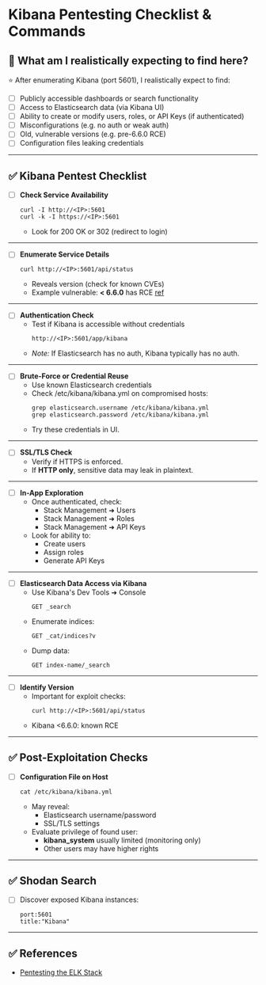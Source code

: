 # Kibana Pentesting Checklist & Commands

## 🎯 What am I realistically expecting to find here?

⭐ After enumerating Kibana (port 5601), I realistically expect to find:

- [ ] Publicly accessible dashboards or search functionality
- [ ] Access to Elasticsearch data (via Kibana UI)
- [ ] Ability to create or modify users, roles, or API Keys (if authenticated)
- [ ] Misconfigurations (e.g. no auth or weak auth)
- [ ] Old, vulnerable versions (e.g. pre-6.6.0 RCE)
- [ ] Configuration files leaking credentials

---

## ✅ Kibana Pentest Checklist

- [ ] **Check Service Availability**
    ```
    curl -I http://<IP>:5601
    curl -k -I https://<IP>:5601
    ```
    - Look for 200 OK or 302 (redirect to login)

---

- [ ] **Enumerate Service Details**
    ```
    curl http://<IP>:5601/api/status
    ```
    - Reveals version (check for known CVEs)
    - Example vulnerable: **< 6.6.0** has RCE [ref](https://insinuator.net/2021/01/pentesting-the-elk-stack/#ref2)

---

- [ ] **Authentication Check**
    - Test if Kibana is accessible without credentials
        ```
        http://<IP>:5601/app/kibana
        ```
    - *Note:* If Elasticsearch has no auth, Kibana typically has no auth.

---

- [ ] **Brute-Force or Credential Reuse**
    - Use known Elasticsearch credentials
    - Check /etc/kibana/kibana.yml on compromised hosts:
        ```
        grep elasticsearch.username /etc/kibana/kibana.yml
        grep elasticsearch.password /etc/kibana/kibana.yml
        ```
    - Try these credentials in UI.

---

- [ ] **SSL/TLS Check**
    - Verify if HTTPS is enforced.
    - If **HTTP only**, sensitive data may leak in plaintext.

---

- [ ] **In-App Exploration**
    - Once authenticated, check:
        - Stack Management ➜ Users
        - Stack Management ➜ Roles
        - Stack Management ➜ API Keys
    - Look for ability to:
        - Create users
        - Assign roles
        - Generate API Keys

---

- [ ] **Elasticsearch Data Access via Kibana**
    - Use Kibana's Dev Tools ➜ Console
        ```
        GET _search
        ```
    - Enumerate indices:
        ```
        GET _cat/indices?v
        ```
    - Dump data:
        ```
        GET index-name/_search
        ```

---

- [ ] **Identify Version**
    - Important for exploit checks:
        ```
        curl http://<IP>:5601/api/status
        ```
    - Kibana <6.6.0: known RCE

---

## ✅ Post-Exploitation Checks

- [ ] **Configuration File on Host**
    ```
    cat /etc/kibana/kibana.yml
    ```
    - May reveal:
        - Elasticsearch username/password
        - SSL/TLS settings
    - Evaluate privilege of found user:
        - **kibana_system** usually limited (monitoring only)
        - Other users may have higher rights

---

## ✅ Shodan Search

- [ ] Discover exposed Kibana instances:
    ```
    port:5601
    title:"Kibana"
    ```

---

## ✅ References

- [Pentesting the ELK Stack](https://insinuator.net/2021/01/pentesting-the-elk-stack/)
